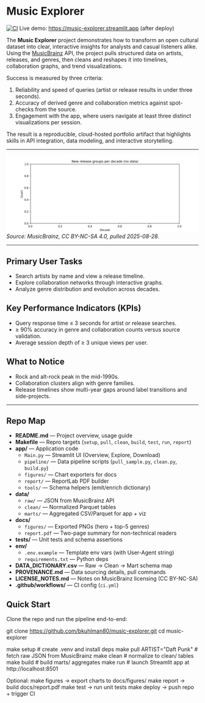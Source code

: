 # Music Explorer

[![CI](https://github.com/bkuhlman80/music-explorer/actions/workflows/ci.yml/badge.svg)](https://github.com/bkuhlman80/music-explorer/actions)
Live demo: https://music-explorer.streamlit.app  (after deploy)

The **Music Explorer** project demonstrates how to transform an open cultural dataset into clear, interactive insights for analysts and casual listeners alike. Using the [MusicBrainz](https://musicbrainz.org/) API, the project pulls structured data on artists, releases, and genres, then cleans and reshapes it into timelines, collaboration graphs, and trend visualizations.  

Success is measured by three criteria:  
1. Reliability and speed of queries (artist or release results in under three seconds).  
2. Accuracy of derived genre and collaboration metrics against spot-checks from the source.  
3. Engagement with the app, where users navigate at least three distinct visualizations per session.  

The result is a reproducible, cloud-hosted portfolio artifact that highlights skills in API integration, data modeling, and interactive storytelling.

---

![New release groups per year](docs/figures/rg_per_year.png)  
*Source: MusicBrainz, CC BY-NC-SA 4.0, pulled 2025-08-28.*

---

## Primary User Tasks
- Search artists by name and view a release timeline.  
- Explore collaboration networks through interactive graphs.  
- Analyze genre distribution and evolution across decades.  

## Key Performance Indicators (KPIs)
- Query response time ≤ 3 seconds for artist or release searches.  
- ≥ 90% accuracy in genre and collaboration counts versus source validation.  
- Average session depth of ≥ 3 unique views per user.  

## What to Notice
- Rock and alt-rock peak in the mid-1990s.
- Collaboration clusters align with genre families.
- Release timelines show multi-year gaps around label transitions and side-projects.

---
## Repo Map

- **README.md** — Project overview, usage guide  
- **Makefile** — Repro targets (`setup`, `pull`, `clean`, `build`, `test`, `run`, `report`)  
- **app/** — Application code  
  - `Main.py` — Streamlit UI (Overview, Explore, Download)  
  - `pipeline/` — Data pipeline scripts (`pull_sample.py`, `clean.py`, `build.py`)  
  - `figures/` — Chart exporters for docs  
  - `report/` — ReportLab PDF builder  
  - `tools/` — Schema helpers (emit/enrich dictionary)  
- **data/**  
  - `raw/` — JSON from MusicBrainz API  
  - `clean/` — Normalized Parquet tables  
  - `marts/` — Aggregated CSV/Parquet for app + viz  
- **docs/**  
  - `figures/` — Exported PNGs (hero + top-5 genres)  
  - `report.pdf` — Two-page summary for non-technical readers  
- **tests/** — Unit tests and schema assertions  
- **env/**  
  - `.env.example` — Template env vars (with User-Agent string)  
  - `requirements.txt` — Python deps  
- **DATA_DICTIONARY.csv** — Raw → Clean → Mart schema map  
- **PROVENANCE.md** — Data sourcing details, pull commands  
- **LICENSE_NOTES.md** — Notes on MusicBrainz licensing (CC BY-NC-SA)  
- **.github/workflows/** — CI config (`ci.yml`)  

## Quick Start
Clone the repo and run the pipeline end-to-end:

git clone https://github.com/bkuhlman80/music-explorer.git
cd music-explorer

make setup                     # create .venv and install deps
make pull ARTIST="Daft Punk"   # fetch raw JSON from MusicBrainz
make clean                     # normalize to clean/ tables
make build                     # build marts/ aggregates
make run                       # launch Streamlit app at http://localhost:8501

Optional:
make figures → export charts to docs/figures/
make report → build docs/report.pdf
make test → run unit tests
make deploy → push repo + trigger CI